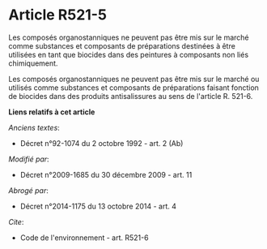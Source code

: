 # Article R521-5

Les composés organostanniques ne peuvent pas être mis sur le marché comme substances et composants de préparations destinées
à être utilisées en tant que biocides dans des peintures à composants non liés chimiquement. 

Les composés organostanniques ne peuvent pas être mis sur le marché ou utilisés comme substances et composants de
préparations faisant fonction de biocides dans des produits antisalissures au sens de l'article R. 521-6.

**Liens relatifs à cet article**

_Anciens textes_:

  - Décret n°92-1074 du 2 octobre 1992 - art. 2 (Ab)

_Modifié par_:

  - Décret n°2009-1685 du 30 décembre 2009 - art. 11

_Abrogé par_:

  - Décret n°2014-1175 du 13 octobre 2014 - art. 4

_Cite_:

  - Code de l'environnement - art. R521-6
